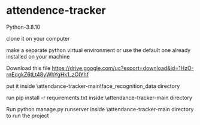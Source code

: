 # attendence-tracker
Python-3.8.10

clone it on your computer

make a separate python virtual environment or use the default one already installed on your machine

 Download this file https://drive.google.com/uc?export=download&id=1HzO-rnEqgkZ6tLt48yWhYgHk1_zOIYhf
 
 put it inside \attendance-tracker-main\face_recognition_data directory
 
 run pip install -r requirements.txt inside \attendance-tracker-main directory
 
 Run python manage.py runserver inside \attendance-tracker-main directory to run the project
 

